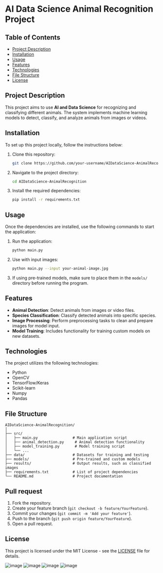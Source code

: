 # AI Data Science Animal Recognition Project

## Table of Contents
- [Project Description](#project-description)
- [Installation](#installation)
- [Usage](#usage)
- [Features](#features)
- [Technologies](#technologies)
- [File Structure](#file-structure)
- [License](#license)

## Project Description
This project aims to use **AI and Data Science** for recognizing and classifying different animals. The system implements machine learning models to detect, classify, and analyze animals from images or videos.

## Installation
To set up this project locally, follow the instructions below:

1. Clone this repository:
    ```bash
    git clone https://github.com/your-username/AIDataScience-AnimalRecognition.git
    ```

2. Navigate to the project directory:
    ```bash
    cd AIDataScience-AnimalRecognition
    ```

3. Install the required dependencies:
    ```bash
    pip install -r requirements.txt
    ```

## Usage
Once the dependencies are installed, use the following commands to start the application:

1. Run the application:
    ```bash
    python main.py
    ```

2. Use with input images:
    ```bash
    python main.py --input your-animal-image.jpg
    ```

3. If using pre-trained models, make sure to place them in the `models/` directory before running the program.

## Features
- **Animal Detection**: Detect animals from images or video files.
- **Species Classification**: Classify detected animals into specific species.
- **Image Processing**: Perform preprocessing tasks to clean and prepare images for model input.
- **Model Training**: Includes functionality for training custom models on new datasets.
  
## Technologies
The project utilizes the following technologies:
- Python
- OpenCV
- TensorFlow/Keras
- Scikit-learn
- Numpy
- Pandas

## File Structure
```
AIDataScience-AnimalRecognition/
│
├── src/
│   ├── main.py                # Main application script
│   ├── animal_detection.py     # Animal detection functionality
│   ├── model_training.py       # Model training script
│   └── ...
├── data/                      # Datasets for training and testing
├── models/                    # Pre-trained and custom models
├── results/                   # Output results, such as classified images
├── requirements.txt           # List of project dependencies
└── README.md                  # Project documentation
```

## Pull request
1. Fork the repository.
2. Create your feature branch (`git checkout -b feature/YourFeature`).
3. Commit your changes (`git commit -m 'Add your feature'`).
4. Push to the branch (`git push origin feature/YourFeature`).
5. Open a pull request.

## License
This project is licensed under the MIT License - see the [LICENSE](LICENSE) file for details.



![image](https://github.com/user-attachments/assets/d7423899-54d1-47a7-b14b-1b067514fb1b)
![image](https://github.com/user-attachments/assets/ad80a117-2ad7-44b7-9b9a-7e34b90caee8)
![image](https://github.com/user-attachments/assets/a2a1dde4-e5a4-4830-b794-cda94f37df77)
![image](https://github.com/user-attachments/assets/ef504415-017f-4e26-b657-5a0e24092004)
